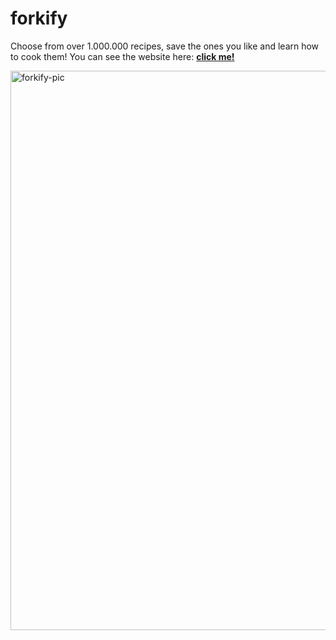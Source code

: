 # forkify
Choose from over 1.000.000 recipes, save the ones you like and learn how to cook them!
You can see the website here: <a href='https://forkify-jakob.netlify.app'><strong> click me! </strong></a>

<img align='center' width="895" alt="forkify-pic" src="https://user-images.githubusercontent.com/91326015/179639127-efac5667-abc4-4b2c-b6fa-f330ab1ef632.png">

